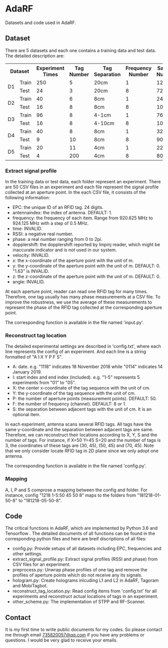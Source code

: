 # AdaRF
Datasets and code used in AdaRF.

## Dataset
There are 5 datasets and each one contains a training data and test data. The detailed description are:

<table class="tg">
  <tr>
    <th class="tg-8jgo" colspan="2">Dataset</th>
    <th class="tg-8jgo">Experiment<br>Times</th>
    <th class="tg-8jgo">Tag<br>Number</th>
    <th class="tg-8jgo">Tag<br>Separation</th>
    <th class="tg-8jgo">Frequency<br>Number</th>
    <th class="tg-8jgo">Sample<br>Number</th>
  </tr>
  <tr>
    <td class="tg-8jgo" rowspan="2">D1</td>
    <td class="tg-8jgo">Train</td>
    <td class="tg-8jgo">250</td>
    <td class="tg-8jgo">5</td>
    <td class="tg-8jgo">20cm</td>
    <td class="tg-8jgo">1</td>
    <td class="tg-8jgo">1250</td>
  </tr>
  <tr>
    <td class="tg-8jgo">Test</td>
    <td class="tg-8jgo">24</td>
    <td class="tg-8jgo">3</td>
    <td class="tg-8jgo">20cm</td>
    <td class="tg-8jgo">8</td>
    <td class="tg-8jgo">72</td>
  </tr>
  <tr>
    <td class="tg-8jgo" rowspan="2">D2</td>
    <td class="tg-8jgo">Train</td>
    <td class="tg-8jgo">40</td>
    <td class="tg-8jgo">6</td>
    <td class="tg-8jgo">8cm</td>
    <td class="tg-8jgo">1</td>
    <td class="tg-8jgo">240</td>
  </tr>
  <tr>
    <td class="tg-8jgo">Test</td>
    <td class="tg-8jgo">16</td>
    <td class="tg-8jgo">8</td>
    <td class="tg-8jgo">8cm</td>
    <td class="tg-8jgo">8</td>
    <td class="tg-8jgo">108</td>
  </tr>
  <tr>
    <td class="tg-8jgo" rowspan="2">D3</td>
    <td class="tg-8jgo">Train</td>
    <td class="tg-8jgo">96</td>
    <td class="tg-8jgo">8</td>
    <td class="tg-8jgo">4-1cm</td>
    <td class="tg-8jgo">1</td>
    <td class="tg-8jgo">768</td>
  </tr>
  <tr>
    <td class="tg-8jgo">Test</td>
    <td class="tg-8jgo">16</td>
    <td class="tg-8jgo">8</td>
    <td class="tg-8jgo">4-10cm</td>
    <td class="tg-8jgo">8</td>
    <td class="tg-8jgo">108</td>
  </tr>
  <tr>
    <td class="tg-8jgo" rowspan="2">D4</td>
    <td class="tg-8jgo">Train</td>
    <td class="tg-8jgo">40</td>
    <td class="tg-8jgo">8</td>
    <td class="tg-8jgo">8cm</td>
    <td class="tg-8jgo">1</td>
    <td class="tg-8jgo">320</td>
  </tr>
  <tr>
    <td class="tg-8jgo">Test</td>
    <td class="tg-8jgo">9</td>
    <td class="tg-8jgo">10</td>
    <td class="tg-8jgo">8cm</td>
    <td class="tg-8jgo">8</td>
    <td class="tg-8jgo">90</td>
  </tr>
  <tr>
    <td class="tg-8jgo" rowspan="2">D5</td>
    <td class="tg-8jgo">Train</td>
    <td class="tg-8jgo">20</td>
    <td class="tg-8jgo">11</td>
    <td class="tg-8jgo">4cm</td>
    <td class="tg-8jgo">1</td>
    <td class="tg-8jgo">220</td>
  </tr>
  <tr>
    <td class="tg-8jgo">Test</td>
    <td class="tg-8jgo">4</td>
    <td class="tg-8jgo">200</td>
    <td class="tg-8jgo">4cm</td>
    <td class="tg-8jgo">8</td>
    <td class="tg-8jgo">80</td>
  </tr>
</table>

### Extract signal profile
In the training data or test data, each folder represent an experiment. There are 50 CSV files in an experiment and each file represent the signal profile collected at an aperture point. In the each CSV file, it consists of the following information:
* EPC: the unique ID of an RFID tag. 24 digits.
* antennaindex: the index of antenna. DEFAULT: 1.
* frequency: the frequency of each item. Range from 920.625 MHz to 924.125 MHz with a step of 0.5 MHz.
* time: INVALID.
* RSSI: a negative real number.
* phase: a real number ranging from 0 to 2pi.
* dopplershift: the dopplershift reported by Impinj reader, which might be inaccurate indicator and is not used in our system.
* velocity: INVALID.
* x: the x-coordinate of the aperture point with the unit of m.
* y: the y-coordinate of the aperture point with the unit of m. DEFAULT: 0. "1.63" is INVALID.
* z: the z-coordinate of the aperture point with the unit of m. DEFAULT: 0.
* angle: INVALID.

At each aperture point, reader can read one RFID tag for many times. Therefore, one tag usually has many phase measurements at a CSV file. To improve the robustness, we use the average of these measurements to represent the phase of the RFID tag collected at the corresponding aperture point.

The corresponding function is available in the file named 'input.py'.

### Reconstruct tag location
The detailed experimental settings are described in 'config.txt', where each line represents the config of an experiment. And each line is a string formatted of "A I:X Y P F S".
* A: date. e.g. "1118" indicates 18 November 2018 while "0114" indicates 14 January 2019.
* I: start index and end index (included). e.g. "1-5" represents 5 experiments from "01" to "05".
* X: the center x-coordinate of the tag sequence with the unit of cm.
* Y: the y-coordinate of the tag sequence with the unit of cm.
* P: the number of aperture points (measurement points). DEFAULT: 50.
* F: the number of frequency (channel). DEFAULT: 8 or 1.
* S: the separation between adjacent tags with the unit of cm. It is an optional item.

In each experiment, antenna scans several RFID tags. All tags have the same y-coordinate and the separation between adjacent tags are same. Therefore, we can reconstruct their locations according to X, Y, S and the number of tags. For instance, if X=50 Y=45 S=20 and the number of tags is 3, the coordinates of these tags are (30, 45), (50, 45) and (70, 45). Note that we only consider locate RFID tag in 2D plane since we only adopt one antenna.

The corresponding function is available in the file named 'config.py'.

### Mapping

A, I, P and S comprose a mapping between the config and folder. For instance, config "1218 1-5:50 45 50 8" maps to the folders from "181218-01-50-8" to "181218-05-50-8".

## Code
The critical functions in AdaRF, which are implemented by Python 3.6 and Tensorflow . The detailed documents of all functions can be found in the corresponding python files and here are breif discriptions of all files:
* config.py: Provide setups of all datasets including EPC, frequencies and other settings.
* extract_signal_profile.py: Extract signal profiles (RSSI and phase) from CSV files for an experiment.
* preprocess.py: Unwrap phase profiles of one tag and remove the profiles of aperture points which do not receive any its signals.
* hologram.py: Create holograms inlcuding L1 and L2 in AdaRF, Tagoram and MobiTagbot.
* reconstruct_tag_location.py: Read config items from 'config.txt' for all experiments and reconstruct actual locations of tags in an experiment.
* other_scheme.py: The implementation of STPP and RF-Scanner.

## Contact
It is my first time to write public documents for my codes. So please contact me through email 735820057@qq.com if you have any problems or questions. I would be very glad to receive your emails.
